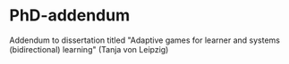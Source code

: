 # PhD-addendum
Addendum to dissertation titled "Adaptive games for learner and systems (bidirectional) learning" (Tanja von Leipzig)
